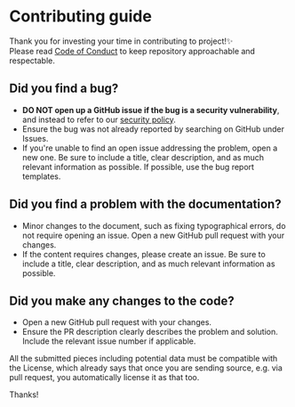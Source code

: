 # Contributing guide

Thank you for investing your time in contributing to project!✨  
Please read [Code of Conduct](https://github.com/rmuraix/.github/blob/main/.github/CODE_OF_CONDUCT.md) to keep repository approachable and respectable.

## Did you find a bug?

- **DO NOT open up a GitHub issue if the bug is a security vulnerability**, and instead to refer to our [security policy](https://github.com/rmuraix/.github/blob/main/.github/SECURITY.md).
- Ensure the bug was not already reported by searching on GitHub under Issues.
- If you're unable to find an open issue addressing the problem, open a new one. Be sure to include a title, clear description, and as much relevant information as possible. If possible, use the bug report templates.

## Did you find a problem with the documentation?

- Minor changes to the document, such as fixing typographical errors, do not require opening an issue. Open a new GitHub pull request with your changes.
- If the content requires changes, please create an issue. Be sure to include a title, clear description, and as much relevant information as possible.

## Did you make any changes to the code?

- Open a new GitHub pull request with your changes.
- Ensure the PR description clearly describes the problem and solution. Include the relevant issue number if applicable.

All the submitted pieces including potential data must be compatible with the License, which already says that once you are sending source, e.g. via pull request, you automatically license it as that too.

Thanks!
